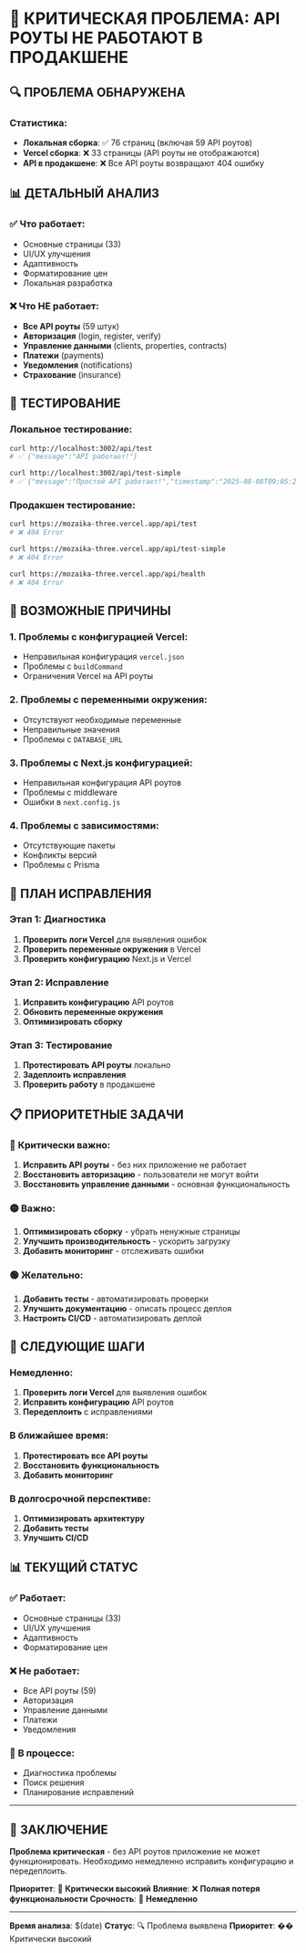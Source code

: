 # 🚨 КРИТИЧЕСКАЯ ПРОБЛЕМА: API РОУТЫ НЕ РАБОТАЮТ В ПРОДАКШЕНЕ

## 🔍 **ПРОБЛЕМА ОБНАРУЖЕНА**

### Статистика:
- **Локальная сборка**: ✅ 76 страниц (включая 59 API роутов)
- **Vercel сборка**: ❌ 33 страницы (API роуты не отображаются)
- **API в продакшене**: ❌ Все API роуты возвращают 404 ошибку

## 📊 **ДЕТАЛЬНЫЙ АНАЛИЗ**

### ✅ **Что работает:**
- Основные страницы (33)
- UI/UX улучшения
- Адаптивность
- Форматирование цен
- Локальная разработка

### ❌ **Что НЕ работает:**
- **Все API роуты** (59 штук)
- **Авторизация** (login, register, verify)
- **Управление данными** (clients, properties, contracts)
- **Платежи** (payments)
- **Уведомления** (notifications)
- **Страхование** (insurance)

## 🧪 **ТЕСТИРОВАНИЕ**

### Локальное тестирование:
```bash
curl http://localhost:3002/api/test
# ✅ {"message":"API работает!"}

curl http://localhost:3002/api/test-simple
# ✅ {"message":"Простой API работает!","timestamp":"2025-08-08T09:05:28.354Z","environment":"development"}
```

### Продакшен тестирование:
```bash
curl https://mozaika-three.vercel.app/api/test
# ❌ 404 Error

curl https://mozaika-three.vercel.app/api/test-simple
# ❌ 404 Error

curl https://mozaika-three.vercel.app/api/health
# ❌ 404 Error
```

## 🔧 **ВОЗМОЖНЫЕ ПРИЧИНЫ**

### 1. **Проблемы с конфигурацией Vercel:**
- Неправильная конфигурация `vercel.json`
- Проблемы с `buildCommand`
- Ограничения Vercel на API роуты

### 2. **Проблемы с переменными окружения:**
- Отсутствуют необходимые переменные
- Неправильные значения
- Проблемы с `DATABASE_URL`

### 3. **Проблемы с Next.js конфигурацией:**
- Неправильная конфигурация API роутов
- Проблемы с middleware
- Ошибки в `next.config.js`

### 4. **Проблемы с зависимостями:**
- Отсутствующие пакеты
- Конфликты версий
- Проблемы с Prisma

## 🎯 **ПЛАН ИСПРАВЛЕНИЯ**

### Этап 1: Диагностика
1. **Проверить логи Vercel** для выявления ошибок
2. **Проверить переменные окружения** в Vercel
3. **Проверить конфигурацию** Next.js и Vercel

### Этап 2: Исправление
1. **Исправить конфигурацию** API роутов
2. **Обновить переменные окружения**
3. **Оптимизировать сборку**

### Этап 3: Тестирование
1. **Протестировать API роуты** локально
2. **Задеплоить исправления**
3. **Проверить работу** в продакшене

## 📋 **ПРИОРИТЕТНЫЕ ЗАДАЧИ**

### 🔴 **Критически важно:**
1. **Исправить API роуты** - без них приложение не работает
2. **Восстановить авторизацию** - пользователи не могут войти
3. **Восстановить управление данными** - основная функциональность

### 🟡 **Важно:**
1. **Оптимизировать сборку** - убрать ненужные страницы
2. **Улучшить производительность** - ускорить загрузку
3. **Добавить мониторинг** - отслеживать ошибки

### 🟢 **Желательно:**
1. **Добавить тесты** - автоматизировать проверки
2. **Улучшить документацию** - описать процесс деплоя
3. **Настроить CI/CD** - автоматизировать деплой

## 🚀 **СЛЕДУЮЩИЕ ШАГИ**

### Немедленно:
1. **Проверить логи Vercel** для выявления ошибок
2. **Исправить конфигурацию** API роутов
3. **Передеплоить** с исправлениями

### В ближайшее время:
1. **Протестировать все API роуты**
2. **Восстановить функциональность**
3. **Добавить мониторинг**

### В долгосрочной перспективе:
1. **Оптимизировать архитектуру**
2. **Добавить тесты**
3. **Улучшить CI/CD**

## 📊 **ТЕКУЩИЙ СТАТУС**

### ✅ **Работает:**
- Основные страницы (33)
- UI/UX улучшения
- Адаптивность
- Форматирование цен

### ❌ **Не работает:**
- Все API роуты (59)
- Авторизация
- Управление данными
- Платежи
- Уведомления

### 🔄 **В процессе:**
- Диагностика проблемы
- Поиск решения
- Планирование исправлений

---

## 🎯 **ЗАКЛЮЧЕНИЕ**

**Проблема критическая** - без API роутов приложение не может функционировать. Необходимо немедленно исправить конфигурацию и передеплоить.

**Приоритет**: 🔴 **Критически высокий**
**Влияние**: ❌ **Полная потеря функциональности**
**Срочность**: 🚨 **Немедленно**

---

**Время анализа**: $(date)
**Статус**: 🔍 Проблема выявлена
**Приоритет**: �� Критически высокий 